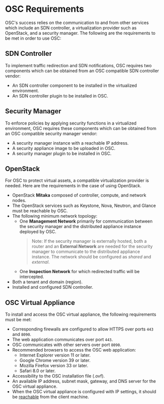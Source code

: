 # OSC Requirements  

OSC's success relies on the communication to and from other services which include an SDN controller, a virtualization provider such as OpenStack, and a security manager. The following are the requirements to be met in order to use OSC: 

## SDN Controller  
To implement traffic redirection and SDN notifications, OSC requires two components which can be obtained from an OSC compatible SDN controller vendor: 
* An SDN controller component to be installed in the virtualized environment.
* An SDN controller plugin to be installed in OSC.

## Security Manager  
To enforce policies by applying security functions in a virtualized environment, OSC requires these components which can be obtained from an OSC compatible security manager vendor: 
* A security manager instance with a reachable IP address.
* A security appliance image to be uploaded in OSC.
* A security manager plugin to be installed in OSC.

## OpenStack   
For OSC to protect virtual assets, a compatible virtualization provider is needed. Here are the requirements in the case of using OpenStack.
* OpenStack **Mitaka** composed of controller, compute, and network nodes.
* The OpenStack services such as Keystone, Nova, Neutron, and Glance must be reachable by OSC. 
* The following minimum network topology:
  * One **Management Network** primarily for communication between the security manager and the distributed appliance instance deployed by OSC.  
     > Note: If the security manager is externally hosted, both a router and an **External Network** are needed for the security manager to communicate to the distributed appliance instance. The network should be configured as *shared* and *external*. 
  * One **Inspection Network** for which redirected traffic will be intercepted. 
* Both a tenant and domain (region).
* Installed and configured SDN controller.

## OSC Virtual Appliance
To install and access the OSC virtual appliance, the following requirements must be met:

* Corresponding firewalls are configured to allow HTTPS over ports `443` and `8090`.
 * The web application communicates over port `443`.
 * OSC communicates with other servers over port `8090`.
* Recommended browsers to access the OSC web application:
  * Internet Explorer version 11 or later.
  * Google Chrome version 39 or later.
  * Mozilla Firefox version 33 or later.
  * Safari 8.0 or later.
* Accessibility to the OSC installation file (.ovf).
* An available IP address, subnet mask, gateway, and DNS server for the OSC virtual appliance.
 * When the OSC virtual appliance is configured with IP settings, it should be [reachable](./accessing.md) from the client machine.
